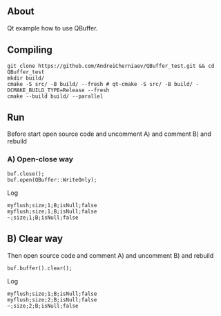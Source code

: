 ## About
Qt example how to use QBuffer.
## Compiling
```
git clone https://github.com/AndreiCherniaev/QBuffer_test.git && cd QBuffer_test
mkdir build/
cmake -S src/ -B build/ --fresh # qt-cmake -S src/ -B build/ -DCMAKE_BUILD_TYPE=Release --fresh
cmake --build build/ --parallel
```
## Run
Before start open source code and uncomment A) and comment B) and rebuild
### A) Open-close way
```
buf.close();
buf.open(QBuffer::WriteOnly);
```
Log
```
myflush;size;1;B;isNull;false
myflush;size;1;B;isNull;false
~;size;1;B;isNull;false
```
## B) Clear way
Then open source code and comment A) and uncomment B) and rebuild
```
buf.buffer().clear();
```
Log
```
myflush;size;1;B;isNull;false
myflush;size;2;B;isNull;false
~;size;2;B;isNull;false
```
